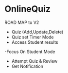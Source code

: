 # OnlineQuiz
ROAD MAP to V2
- Quiz (Add,Update,Delete)
- Quiz set Timer Mode
- Access Student results

-Focus On Student Mode
- Attempt Quiz & Review
- Get Notification

